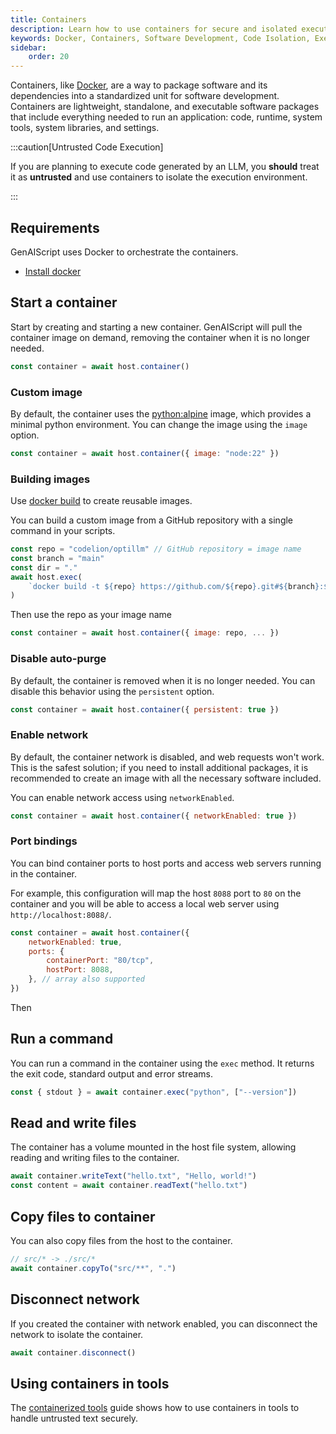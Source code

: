 ```yaml
---
title: Containers
description: Learn how to use containers for secure and isolated execution of untrusted code with Docker in software development.
keywords: Docker, Containers, Software Development, Code Isolation, Execution Environment
sidebar:
    order: 20
---
```


Containers, like [Docker](https://www.docker.com/), are a way to package software and its dependencies into a standardized unit for software development. Containers are lightweight, standalone, and executable software packages that include everything needed to run an application: code, runtime, system tools, system libraries, and settings.

:::caution[Untrusted Code Execution]

If you are planning to execute code generated by an LLM, you **should** treat it as **untrusted** and use containers to isolate the execution environment.

:::

## Requirements

GenAIScript uses Docker to orchestrate the containers.

-   [Install docker](https://docs.docker.com/engine/install/)

## Start a container

Start by creating and starting a new container. GenAIScript will pull the container image on demand,
removing the container when it is no longer needed.

```js
const container = await host.container()
```

### Custom image

By default, the container uses the [python:alpine](https://hub.docker.com/_/python/) image, which provides a minimal python environment. You can change the image using the `image` option.

```js 'image: "python:3"'
const container = await host.container({ image: "node:22" })
```

### Building images

Use [docker build](https://docs.docker.com/build/) to create reusable images.

You can build a custom image from a GitHub repository with a single command in your scripts.

```js
const repo = "codelion/optillm" // GitHub repository = image name
const branch = "main"
const dir = "."
await host.exec(
    `docker build -t ${repo} https://github.com/${repo}.git#${branch}:${dir}`
)
```

Then use the repo as your image name

```js
const container = await host.container({ image: repo, ... })
```

### Disable auto-purge

By default, the container is removed when it is no longer needed. You can disable this behavior using the `persistent` option.

```js "persistent"
const container = await host.container({ persistent: true })
```

### Enable network

By default, the container network is disabled, and web requests won't work. This is the safest solution;
if you need to install additional packages, it is recommended to create an image with all the necessary software included.

You can enable network access using `networkEnabled`.

```js
const container = await host.container({ networkEnabled: true })
```

### Port bindings

You can bind container ports to host ports and access web servers running in the container.

For example, this configuration will map the host `8088` port to `80` on the container
and you will be able to access a local web server using `http://localhost:8088/`.

```js "ports"
const container = await host.container({
    networkEnabled: true,
    ports: {
        containerPort: "80/tcp",
        hostPort: 8088,
    }, // array also supported
})
```

Then

## Run a command

You can run a command in the container using the `exec` method. It returns the exit code, standard output and error streams.

```js
const { stdout } = await container.exec("python", ["--version"])
```

## Read and write files

The container has a volume mounted in the host file system, allowing reading and writing files to the container.
```js
await container.writeText("hello.txt", "Hello, world!")
const content = await container.readText("hello.txt")
```

## Copy files to container

You can also copy files from the host to the container.

```js
// src/* -> ./src/*
await container.copyTo("src/**", ".")
```

## Disconnect network

If you created the container with network enabled, you can disconnect the network to isolate the container.

```js
await container.disconnect()
```

## Using containers in tools

The [containerized tools](/genaiscript/guides/containerized-tools) guide shows how to use containers in tools to handle untrusted text securely.
